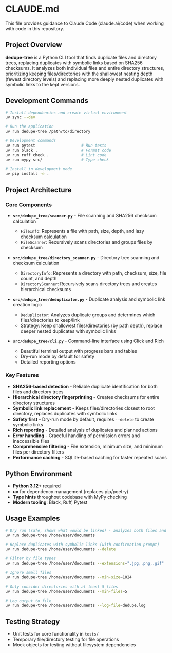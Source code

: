 # CLAUDE.md

This file provides guidance to Claude Code (claude.ai/code) when working with code in this repository.

## Project Overview

**dedupe-tree** is a Python CLI tool that finds duplicate files and directory trees, replacing duplicates with symbolic links based on SHA256 checksums. It analyzes both individual files and entire directory structures, prioritizing keeping files/directories with the shallowest nesting depth (fewest directory levels) and replacing more deeply nested duplicates with symbolic links to the kept versions.

## Development Commands

```bash
# Install dependencies and create virtual environment
uv sync --dev

# Run the application
uv run dedupe-tree /path/to/directory

# Development commands
uv run pytest                    # Run tests
uv run black .                   # Format code
uv run ruff check .              # Lint code
uv run mypy src/                 # Type check

# Install in development mode
uv pip install -e .
```

## Project Architecture

### Core Components

- **`src/dedupe_tree/scanner.py`** - File scanning and SHA256 checksum calculation
  - `FileInfo`: Represents a file with path, size, depth, and lazy checksum calculation
  - `FileScanner`: Recursively scans directories and groups files by checksum

- **`src/dedupe_tree/directory_scanner.py`** - Directory tree scanning and checksum calculation
  - `DirectoryInfo`: Represents a directory with path, checksum, size, file count, and depth
  - `DirectoryScanner`: Recursively scans directory trees and creates hierarchical checksums

- **`src/dedupe_tree/deduplicator.py`** - Duplicate analysis and symbolic link creation logic
  - `Deduplicator`: Analyzes duplicate groups and determines which files/directories to keep/link
  - Strategy: Keep shallowest files/directories (by path depth), replace deeper nested duplicates with symbolic links

- **`src/dedupe_tree/cli.py`** - Command-line interface using Click and Rich
  - Beautiful terminal output with progress bars and tables
  - Dry-run mode by default for safety
  - Detailed reporting options

### Key Features

- **SHA256-based detection** - Reliable duplicate identification for both files and directory trees
- **Hierarchical directory fingerprinting** - Creates checksums for entire directory structures
- **Symbolic link replacement** - Keeps files/directories closest to root directory, replaces duplicates with symbolic links
- **Safety first** - Dry-run mode by default, requires `--delete` to create symbolic links
- **Rich reporting** - Detailed analysis of duplicates and planned actions
- **Error handling** - Graceful handling of permission errors and inaccessible files
- **Comprehensive filtering** - File extension, minimum size, and minimum files per directory filters
- **Performance caching** - SQLite-based caching for faster repeated scans

## Python Environment

- **Python 3.12+** required
- **uv** for dependency management (replaces pip/poetry)
- **Type hints** throughout codebase with MyPy checking
- **Modern tooling**: Black, Ruff, Pytest

## Usage Examples

```bash
# Dry run (safe, shows what would be linked) - analyzes both files and directories
uv run dedupe-tree /home/user/documents

# Replace duplicates with symbolic links (with confirmation prompt)
uv run dedupe-tree /home/user/documents --delete

# Filter by file types
uv run dedupe-tree /home/user/documents --extensions=".jpg,.png,.gif"

# Ignore small files
uv run dedupe-tree /home/user/documents --min-size=1024

# Only consider directories with at least 5 files
uv run dedupe-tree /home/user/documents --min-files=5

# Log output to file
uv run dedupe-tree /home/user/documents --log-file=dedupe.log
```

## Testing Strategy

- Unit tests for core functionality in `tests/`
- Temporary file/directory testing for file operations
- Mock objects for testing without filesystem dependencies